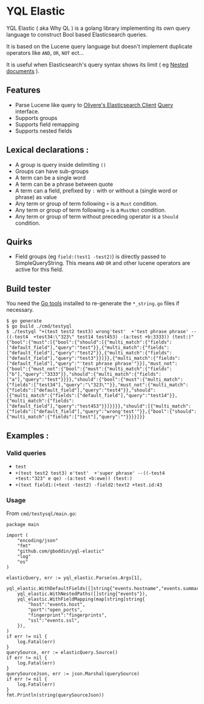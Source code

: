 # YQL Elastic

YQL Elastic ( aka Why QL ) is a golang library implementing its own query language to construct Bool based Elasticsearch queries.

It is based on the Lucene query language but doesn't implement duplicate operators like `AND`, `OR`, `NOT` ect...

It is useful when Elasticsearch's query syntax shows its limit ( eg [Nested documents](https://www.elastic.co/guide/en/elasticsearch/reference/current/nested.html) ).

## Features

- Parse Lucene like query to [Olivere's Elasticsearch Client](https://gopkg.in/olivere/elastic.v7) [Query](https://pkg.go.dev/gopkg.in/olivere/elastic.v7#Query) interface.
- Supports groups
- Supports field remapping
- Supports nested fields


## Lexical declarations :

- A group is query inside delimiting `()`
- Groups can have sub-groups
- A term can be a single word 
- A term can be a phrase between quote 
- A term can a field, prefixed by `:` with or without a (single word or phrase) as value 
- Any term or group of term following `+` is a `Must` condition.
- Any term or group of term following `=` is a `MustNot` condition.
- Any term or group of term without preceding operator is a `Should` condition.

## Quirks

- Field groups (eg `field:(test1 -test2)`) is directly passed to SimpleQueryString. This means `AND` `OR` 
  and other lucene operators are active for this field.

## Build tester

You need the [Go tools](https://github.com/golang/tools#downloadinstall) installed to re-generate the `*_string.go`
files if necessary.

```shell
$ go generate
$ go build ./cmd/testyql
$ ./testyql "+(test test2 test3) wrong'test'  +'test phrase phrase' --((-test4  +test34:\"323\" test14 test453) -(a:test +b:3333)) (test:)"
{"bool":{"must":[{"bool":{"should":[{"multi_match":{"fields":["default_field"],"query":"test"}},{"multi_match":{"fields":["default_field"],"query":"test2"}},{"multi_match":{"fields":["default_field"],"query":"test3"}}]}},{"multi_match":{"fields":["default_field"],"query":"'test phrase phrase'"}}],"must_not":{"bool":{"must_not":{"bool":{"must":{"multi_match":{"fields":["b"],"query":"3333"}},"should":{"multi_match":{"fields":["a"],"query":"test"}}}},"should":{"bool":{"must":{"multi_match":{"fields":["test34"],"query":"\"323\""}},"must_not":{"multi_match":{"fields":["default_field"],"query":"test4"}},"should":[{"multi_match":{"fields":["default_field"],"query":"test14"}},{"multi_match":{"fields":["default_field"],"query":"test453"}}]}}}},"should":[{"multi_match":{"fields":["default_field"],"query":"wrong'test'"}},{"bool":{"should":{"multi_match":{"fields":["test"],"query":""}}}}]}}
```

## Examples :

### Valid queries

- `test`
- `+(test test2 test3) e'test'  +'super phrase' --((-test4  +test:"323" e qe) -(a:test +b:ewe)) (test:)`
- `+(text field1:(+test -test2) -field2:text2 +test.id:43`

### Usage

From `cmd/testysql/main.go`:

```golang
package main

import (
	"encoding/json"
	"fmt"
	"github.com/gboddin/yql-elastic"
	"log"
	"os"
)

elasticQuery, err := yql_elastic.Parse(os.Args[1],
    yql_elastic.WithDefaultFields([]string{"events.hostname","events.summary"}),
    yql_elastic.WithNestedPaths([]string{"events"}),
    yql_elastic.WithFieldMapping(map[string]string{
        "host":"events.host",
        "port":"open_ports",
        "fingerprint":"fingerprints",
        "ssl":"events.ssl",
    }),
)
if err != nil {
    log.Fatal(err)
}
querySource, err := elasticQuery.Source()
if err != nil {
    log.Fatal(err)
}
querySourceJson, err := json.Marshal(querySource)
if err != nil {
    log.Fatal(err)
}
fmt.Println(string(querySourceJson))
```